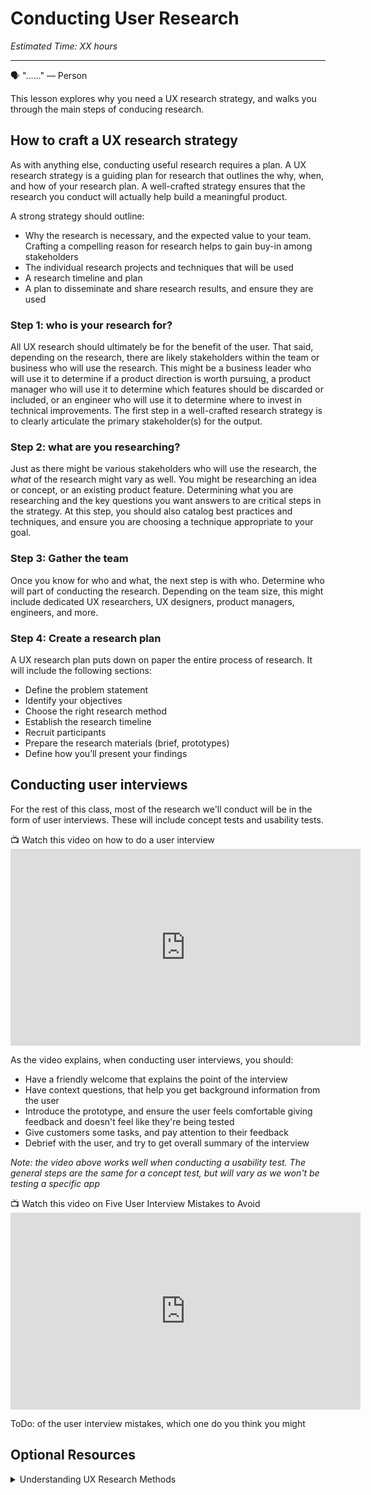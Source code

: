 

# Conducting User Research
*Estimated Time: XX hours*

---

<aside>
  
  🗣 "......" — Person
</aside>

This lesson explores why you need a UX research strategy, and walks you through the main steps of conducing research. 


## How to craft a UX research strategy
As with anything else, conducting useful research requires a plan. A UX research strategy is a guiding plan for research that outlines the why, when, and how of your research plan. A well-crafted strategy ensures that the research you conduct will actually help build a meaningful product. 

A strong strategy should outline:
- Why the research is necessary, and the expected value to your team. Crafting a compelling reason for research helps to gain buy-in among stakeholders 
- The individual research projects and techniques that will be used 
- A research timeline and plan
- A plan to disseminate and share research results, and ensure they are used

### Step 1: who is your research for?
All UX research should ultimately be for the benefit of the user. That said, depending on the research, there are likely stakeholders within the team or business who will use the research. This might be a business leader who will use it to determine if a product direction is worth pursuing, a product manager who will use it to determine which features should be discarded or included, or an engineer who will use it to determine where to invest in technical improvements. The first step in a well-crafted research strategy is to clearly articulate the primary stakeholder(s) for the output.

### Step 2: what are you researching?
Just as there might be various stakeholders who will use the research, the _what_ of the research might vary as well. You might be researching an idea or concept, or an existing product feature. Determining what you are researching and the key questions you want answers to are critical steps in the strategy. At this step, you should also catalog best practices and techniques, and ensure you are choosing a technique appropriate to your goal.

### Step 3: Gather the team 
Once you know for who and what, the next step is with who. Determine who will part of conducting the research. Depending on the team size, this might include dedicated UX researchers, UX designers, product managers, engineers, and more. 

### Step 4: Create a research plan
A UX research plan puts down on paper the entire process of research. It will include the following sections:
- Define the problem statement
- Identify your objectives
- Choose the right research method
- Establish the research timeline
- Recruit participants
- Prepare the research materials (brief, prototypes)
- Define how you’ll present your findings

## Conducting user interviews 
For the rest of this class, most of the research we'll conduct will be in the form of user interviews. These will include concept tests and usability tests. 

<aside>
  📺 Watch this video on how to do a user interview
 </aside>
 <iframe width="560" height="315" src="https://www.youtube.com/embed/Qq3OiHQ-HCU" title="YouTube video player" frameborder="0" allow="accelerometer; autoplay; clipboard-write; encrypted-media; gyroscope; picture-in-picture" allowfullscreen></iframe>
 
 As the video explains, when conducting user interviews, you should:
 - Have a friendly welcome that explains the point of the interview
 - Have context questions, that help you get background information from the user 
 - Introduce the prototype, and ensure the user feels comfortable giving feedback and doesn't feel like they're being tested
 - Give customers some tasks, and pay attention to their feedback 
 - Debrief with the user, and try to get overall summary of the interview

_Note: the video above works well when conducting a usability test. The general steps are the same for a concept test, but will vary as we won't be testing a specific app_
 
 
 <aside>
  📺 Watch this video on Five User Interview Mistakes to Avoid
 </aside>
  <iframe width="560" height="315" src="https://www.youtube.com/embed/yBYd5USasXg" title="YouTube video player" frameborder="0" allow="accelerometer; autoplay; clipboard-write; encrypted-media; gyroscope; picture-in-picture" allowfullscreen></iframe>
  
  
  ToDo: of the user interview mistakes, which one do you think you might 


## Optional Resources

<details>
<summary>Understanding UX Research Methods</summary>

[How to Conduct a User Interview That Actually Uncovers Valuable Insights](https://www.shopify.com/partners/blog/user-interview)

[Writing a discussion guide for user interviews](https://about.gitlab.com/handbook/product/ux/ux-research/discussion-guide-user-interviews/)
</details>


